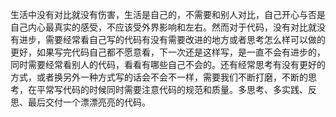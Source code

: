 生活中没有对比就没有伤害，生活是自己的，不需要和别人对比，自己开心与否是自己内心最真实的感受，不应该受外界影响和左右。然而对于代码，没有对比就没有进步，需要经常看自己写的代码有没有需要改进的地方或者思考怎么样可以做的更好，如果写完代码自己都不愿意看，下一次还是这样写，是一直不会有进步的，同时需要经常看别人的代码，看看有哪些自己不会的。还有经常思考有没有更好的方式，或者换另外一种方式写的话会不会不一样，需要我们不断打磨，不断的思考，在平常写代码的时候同时需要注意代码的规范和质量。多思考、多实践、反思、最后交付一个漂漂亮亮的代码。